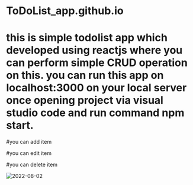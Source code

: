 # ToDoList_app.github.io

# this is simple todolist app which developed using reactjs where you can perform simple CRUD operation on this. you can run this app on localhost:3000 on your local server once opening project via visual studio code and run command npm start.

#you can add item

#you can edit item

#you can delete item

![2022-08-02](https://user-images.githubusercontent.com/67479578/182257803-2789916e-f5eb-4d76-b3f4-075bcd6b245f.png)
